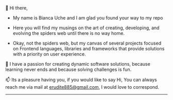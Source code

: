 👋   Hi there,

 -   My name is Bianca Uche and I am glad you found your way to my repo
 
 -   Here you will find my musings on the art of creating, developing, and evolving the spiders web until there is no way home. 

 -   Okay, not the spiders web, but my canvas of several projects focused on Frontend languages, libraries and frameworks 
     that provide solutions with a priority on user experience.
 
💞️ I have a passion for creating dynamic software solutions, because learning never ends and because solving challenges is fun.

📫 Its a pleasure having you, 
    if you would like to say Hi,
      You can always reach me via mail at erudite885@gmail.com, 
        I would love to correspond.

---    

<!---
Erudite885/Erudite885 is a ✨ special ✨ repository because its `README.md` (this file) appears on your GitHub profile.
You can click the Preview link to take a look at your changes.
--->

